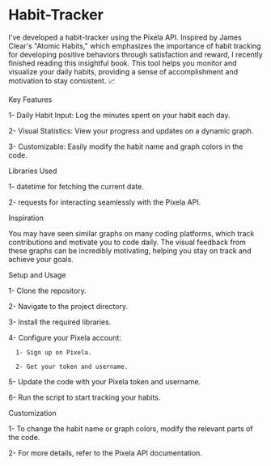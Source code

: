 # Habit-Tracker
I've developed a habit-tracker using the Pixela API. Inspired by James Clear's "Atomic Habits," which emphasizes the importance of habit tracking for developing positive behaviors through satisfaction and reward, I recently finished reading this insightful book. This tool helps you monitor and visualize your daily habits, providing a sense of accomplishment and motivation to stay consistent. 📈

Key Features

1- Daily Habit Input: Log the minutes spent on your habit each day.

2- Visual Statistics: View your progress and updates on a dynamic graph.

3- Customizable: Easily modify the habit name and graph colors in the code.

Libraries Used

1- datetime for fetching the current date.

2- requests for interacting seamlessly with the Pixela API.


Inspiration

You may have seen similar graphs on many coding platforms, which track contributions and motivate you to code daily. The visual feedback from these graphs can be incredibly motivating, helping you stay on track and achieve your goals.

Setup and Usage


1- Clone the repository.

2- Navigate to the project directory.

3- Install the required libraries.

4- Configure your Pixela account:

      1- Sign up on Pixela.
      
      2- Get your token and username.
      
5- Update the code with your Pixela token and username.

6- Run the script to start tracking your habits.

Customization

1- To change the habit name or graph colors, modify the relevant parts of the code.

2- For more details, refer to the Pixela API documentation.

